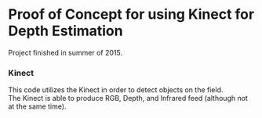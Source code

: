 # Proof of Concept for using Kinect for Depth Estimation
Project finished in summer of 2015.

### Kinect
This code utilizes the Kinect in order to detect objects on the field.  
The Kinect is able to produce RGB, Depth, and Infrared feed (although not at the same time).
